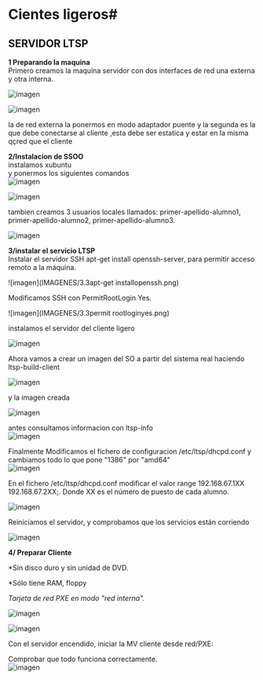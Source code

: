 # Cientes ligeros#

## SERVIDOR LTSP

**1 Preparando la maquina**  
Primero creamos la maquina servidor con dos interfaces de red una externa y otra interna.

![imagen](./IMAGENES/servidorinterna.png)  

![imagen](./IMAGENES/servidorpuente.png)

la de red externa la ponermos en modo adaptador puente y la segunda es la que debe conectarse al cliente ,esta debe ser estatica y estar en la misma qçred que el cliente

  **2/Instalacion de SSOO**  
  instalamos xubuntu  
  y ponermos los siguientes comandos  
  ![imagen](IMAGENES/comandos3.2.png)   

  ![imagen](IMAGENES/comandosotros3.2.png)

  tambien creamos 3 usuarios locales  llamados: primer-apellido-alumno1, primer-apellido-alumno2, primer-apellido-alumno3.  

  ![imagen](IMAGENES/usuarios3.2.png)

  **3/instalar el servicio LTSP**  
  Instalar el servidor SSH apt-get install openssh-server, para permitir acceso remoto a la máquina.  

  ![imagen](IMAGENES/3.3apt-get installopenssh.png)

  Modificamos SSH con PermitRootLogin Yes.    

  ![imagen](IMAGENES/3.3permit rootloginyes.png)  

 instalamos el servidor del cliente ligero    

  ![imagen](IMAGENES/3.3apt-getstandaslone.png)    

  Ahora vamos a crear un imagen del SO a partir del sistema real haciendo ltsp-build-client

  ![imagen](IMAGENES/comandoparacrearimagen.png)     

  y la imagen creada  

  ![imagen](IMAGENES/imagencreada.png)

antes consultamos informacion con ltsp-info  
![imagen](IMAGENES/3.3lstp-info.png)




Finalmente Modificamos el fichero de configuracion /etc/ltsp/dhcpd.conf
y cambiamos todo lo que pone "1386" por "amd64"  
![imagen](IMAGENES/consultarficherdhcpd.png)

En el fichero /etc/ltsp/dhcpd.conf modificar el valor range 192.168.67.1XX 192.168.67.2XX;. Donde XX es el número de puesto de cada alumno.  

![imagen](IMAGENES/3.3range.png)    

Reiniciamos el servidor, y comprobamos que los servicios están corriendo  

![imagen](IMAGENES/3.3parteultima.png)     


**4/ Preparar Cliente**

  *Sin disco duro y sin unidad de DVD.

  *Sólo tiene RAM, floppy


  *Tarjeta de red PXE en modo "red interna".*

  ![imagen](IMAGENES/clienteenredinterna.png)  

  ![imagen](IMAGENES/clienteenred.png)  

Con el servidor encendido, iniciar la MV cliente desde red/PXE:

  Comprobar que todo funciona correctamente.  
  ![imagen](IMAGENES/cliente.png)  
